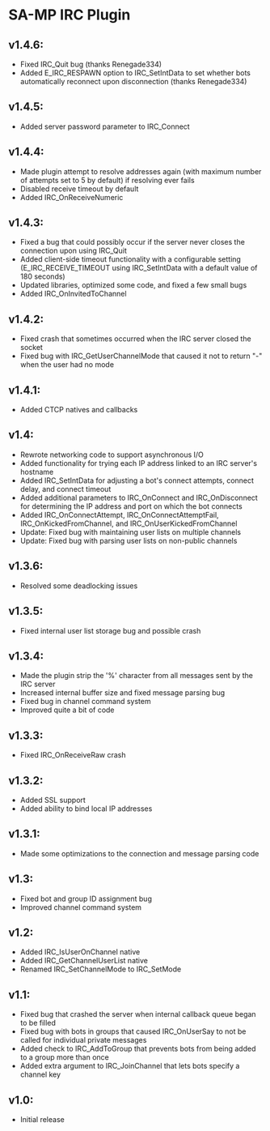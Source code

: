 SA-MP IRC Plugin
================

v1.4.6:
-------

- Fixed IRC_Quit bug (thanks Renegade334)
- Added E_IRC_RESPAWN option to IRC_SetIntData to set whether bots
  automatically reconnect upon disconnection (thanks Renegade334)

v1.4.5:
-------

- Added server password parameter to IRC_Connect

v1.4.4:
-------

- Made plugin attempt to resolve addresses again (with maximum number
  of attempts set to 5 by default) if resolving ever fails
- Disabled receive timeout by default
- Added IRC_OnReceiveNumeric

v1.4.3:
-------

- Fixed a bug that could possibly occur if the server never closes
  the connection upon using IRC_Quit
- Added client-side timeout functionality with a configurable
  setting (E_IRC_RECEIVE_TIMEOUT using IRC_SetIntData with a default
  value of 180 seconds)
- Updated libraries, optimized some code, and fixed a few small bugs
- Added IRC_OnInvitedToChannel

v1.4.2:
-------

- Fixed crash that sometimes occurred when the IRC server closed the
  socket
- Fixed bug with IRC_GetUserChannelMode that caused it not to return
  "-" when the user had no mode

v1.4.1:
-------

- Added CTCP natives and callbacks

v1.4:
-----

- Rewrote networking code to support asynchronous I/O
- Added functionality for trying each IP address linked to an IRC
  server's hostname
- Added IRC_SetIntData for adjusting a bot's connect attempts,
  connect delay, and connect timeout
- Added additional parameters to IRC_OnConnect and IRC_OnDisconnect
  for determining the IP address and port on which the bot connects
- Added IRC_OnConnectAttempt, IRC_OnConnectAttemptFail,
  IRC_OnKickedFromChannel, and IRC_OnUserKickedFromChannel
- Update: Fixed bug with maintaining user lists on multiple channels
- Update: Fixed bug with parsing user lists on non-public channels

v1.3.6:
-------

- Resolved some deadlocking issues

v1.3.5:
-------

- Fixed internal user list storage bug and possible crash

v1.3.4:
-------

- Made the plugin strip the '%' character from all messages sent by
  the IRC server
- Increased internal buffer size and fixed message parsing bug
- Fixed bug in channel command system
- Improved quite a bit of code

v1.3.3:
-------

- Fixed IRC_OnReceiveRaw crash

v1.3.2:
-------

- Added SSL support
- Added ability to bind local IP addresses

v1.3.1:
-------

- Made some optimizations to the connection and message parsing code

v1.3:
-----

- Fixed bot and group ID assignment bug
- Improved channel command system

v1.2:
-----

- Added IRC_IsUserOnChannel native
- Added IRC_GetChannelUserList native
- Renamed IRC_SetChannelMode to IRC_SetMode

v1.1:
-----

- Fixed bug that crashed the server when internal callback queue
  began to be filled
- Fixed bug with bots in groups that caused IRC_OnUserSay to not be
  called for individual private messages
- Added check to IRC_AddToGroup that prevents bots from being added
  to a group more than once
- Added extra argument to IRC_JoinChannel that lets bots specify a
  channel key

v1.0:
-----

- Initial release
